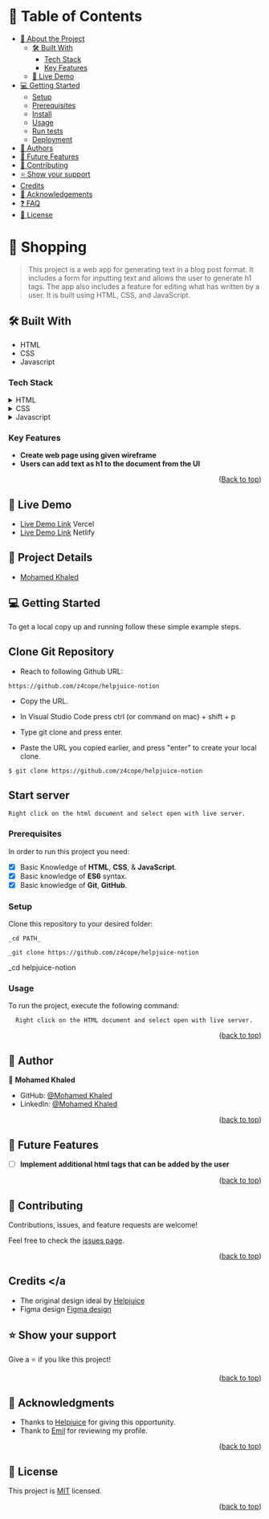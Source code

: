 <a name="readme-top"></a>

# 📗 Table of Contents

- [📖 About the Project](#about-project)
  - [🛠 Built With](#built-with)
    - [Tech Stack](#tech-stack)
    - [Key Features](#key-features)
  - [🚀 Live Demo](#live-demo)
- [💻 Getting Started](#getting-started)
  - [Setup](#setup)
  - [Prerequisites](#prerequisites)
  - [Install](#install)
  - [Usage](#usage)
  - [Run tests](#run-tests)
  - [Deployment](#triangular_flag_on_post-deployment)
- [👥 Authors](#authors)
- [🔭 Future Features](#future-features)
- [🤝 Contributing](#contributing)
- [⭐️ Show your support](#support)
- [Credits](#credits-a-name"credits")
- [🙏 Acknowledgements](#acknowledgements)
- [❓ FAQ](#faq)
- [📝 License](#license)

# 📖 Shopping <a name="about-project"></a>

> This project is a web app for generating text in a blog post format. It includes a form for inputting text and allows the user to generate h1 tags. The app also includes a feature for editing what has written by a user. It is built using HTML, CSS, and JavaScript.

## 🛠 Built With <a name="built-with"></a>

- HTML
- CSS
- Javascript

### Tech Stack <a name="tech-stack"></a>

<details>
  <summary>HTML</summary>
  <ul>
    <li><a href="https://www.w3schools.com/html/">HTML</a></li>
  </ul>
</details>

<details>
  <summary>CSS</summary>
  <ul>
    <li><a href="https://www.w3schools.com/css/">CSS</a></li>
  </ul>
</details>

<details>
  <summary>Javascript</summary>
  <ul>
    <li><a href="https://www.w3schools.com/js/">Javascript</a></li>
  </ul>
</details>

### Key Features <a name="key-features"></a>

- **Create web page using given wireframe**
- **Users can add text as h1 to the document from the UI**

<p align="right">(<a href="#readme-top">Back to top</a>)</p>

## 🚀 Live Demo <a name="live-demo"></a>

- [Live Demo Link](https://helpjuice-notion.vercel.app/) Vercel
- [Live Demo Link](https://adorable-unicorn-7adfd9.netlify.app/) Netlify

## 🚀 Project Details

- [Mohamed Khaled](https://github.com/z4cope/)

## 💻 Getting Started <a name="getting-started"></a>

To get a local copy up and running follow these simple example steps.

## Clone Git Repository

- Reach to following Github URL:

```
https://github.com/z4cope/helpjuice-notion

```

- Copy the URL.

- In Visual Studio Code press ctrl (or command on mac) + shift + p

- Type git clone and press enter.

- Paste the URL you copied earlier, and press "enter" to create your local clone.

```
$ git clone https://github.com/z4cope/helpjuice-notion
```

## Start server

```
Right click on the html document and select open with live server.
```

### Prerequisites <a name="prerequisites"></a>

In order to run this project you need:

- [x] Basic Knowledge of **HTML**, **CSS**, & **JavaScript**.
- [x] Basic knowledge of **ES6** syntax.
- [x] Basic knowledge of **Git**, **GitHub**.

### Setup

Clone this repository to your desired folder:

    _cd PATH_

    _git clone https://github.com/z4cope/helpjuice-notion

\_cd helpjuice-notion

### Usage

To run the project, execute the following command:

```
  Right click on the HTML document and select open with live server.
```

<p align="right">(<a href="#readme-top">back to top</a>)</p>

<!-- AUTHORS -->

## 👥 Author <a name="author"></a>

👤 **Mohamed Khaled**

- GitHub: [@Mohamed Khaled](https://github.com/z4cope)
- LinkedIn: [@Mohamed Khaled](https://www.linkedin.com/in/mookhaled/)

<p align="right">(<a href="#readme-top">back to top</a>)</p>

## 🔭 Future Features <a name="future-features"></a>

- [ ] **Implement additional html tags that can be added by the user**

<p align="right">(<a href="#readme-top">back to top</a>)</p>

## 🤝 Contributing <a name="contributing"></a>

Contributions, issues, and feature requests are welcome!

Feel free to check the [issues page](https://github.com/z4cope/helpjuice-notion/issues).

<p align="right">(<a href="#readme-top">back to top</a>)</p>

<!-- CREDITS -->

## Credits <a name="credits"></a

- The original design ideal by [Helpjuice](https://helpjuice.com/)
- Figma design [Figma design](https://www.figma.com/file/tw8CNEl69jYeqPHxfBxf38/Helpjuice-Front-End-Developer-Test-Project?node-id=0-1)

<!-- SUPPORT -->

## ⭐️ Show your support <a name="support"></a>

Give a ⭐️ if you like this project!

<p align="right">(<a href="#readme-top">back to top</a>)</p>

## 🙏 Acknowledgments <a name="acknowledgements"></a>

- Thanks to [Helpjuice](https://helpjuice.com/) for giving this opportunity.
- Thank to [Emil](https://www.linkedin.com/in/emilhajric/) for reviewing my profile.

<p align="right">(<a href="#readme-top">back to top</a>)</p>

<!-- LICENSE -->

## 📝 License <a name="license"></a>

This project is [MIT](./LICENSE) licensed.

<p align="right">(<a href="#readme-top">back to top</a>)</p>
